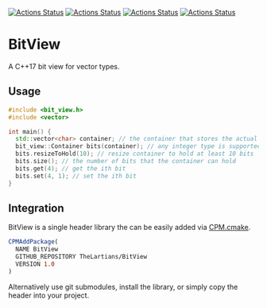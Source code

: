 [![Actions Status](https://github.com/TheLartians/BitView/workflows/MacOS/badge.svg)](https://github.com/TheLartians/CPM.cmake/actions)
[![Actions Status](https://github.com/TheLartians/BitView/workflows/Windows/badge.svg)](https://github.com/TheLartians/CPM.cmake/actions)
[![Actions Status](https://github.com/TheLartians/BitView/workflows/Ubuntu/badge.svg)](https://github.com/TheLartians/CPM.cmake/actions)
[![Actions Status](https://github.com/TheLartians/BitView/workflows/Style/badge.svg)](https://github.com/TheLartians/CPM.cmake/actions)

# BitView

A C++17 bit view for vector types.

## Usage

```cpp
#include <bit_view.h>
#include <vector>

int main() {
  std::vector<char> container; // the container that stores the actual data
  bit_view::Container bits(container); // any integer type is supported
  bits.resizeToHold(10); // resize container to hold at least 10 bits
  bits.size(); // the number of bits that the container can hold
  bits.get(4); // get the ith bit
  bits.set(4, 1); // set the ith bit
}
```

## Integration

BitView is a single header library the can be easily added via [CPM.cmake](https://github.com/TheLartians/CPM.cmake).

```cmake
CPMAddPackage(
  NAME BitView
  GITHUB_REPOSITORY TheLartians/BitView
  VERSION 1.0
)
```

Alternatively use git submodules, install the library, or simply copy the header into your project. 
